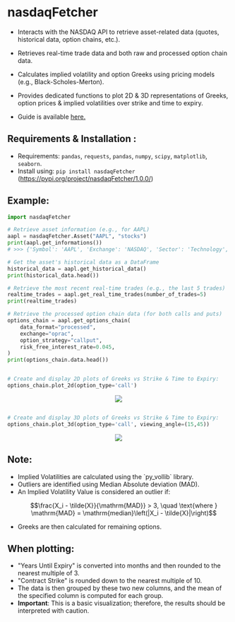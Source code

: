 <h1>nasdaqFetcher</h1> 

- Interacts with the NASDAQ API to retrieve asset-related data (quotes, historical data, option chains, etc.).
- Retrieves real-time trade data and both raw and processed option chain data.
- Calculates implied volatility and option Greeks using pricing models (e.g., Black-Scholes-Merton).
- Provides dedicated functions to plot 2D & 3D representations of Greeks, option prices & implied volatilities over strike and time to expiry.

- Guide is available <a href="https://github.com/nndjoli/nasdaqFetcher/blob/main/Guide.ipynb">here.</a>

<h2>Requirements & Installation :</h2>

- Requirements: `pandas`, `requests`, `pandas`, `numpy`, `scipy`, `matplotlib`, `seaborn`.  
- Install using: `pip install nasdaqFetcher` (https://pypi.org/project/nasdaqFetcher/1.0.0/)
 
<h2>Example:</h2>

```python
import nasdaqFetcher

# Retrieve asset information (e.g., for AAPL)
aapl = nasdaqFetcher.Asset("AAPL", "stocks")
print(aapl.get_informations())
# >>> {'Symbol': 'AAPL', 'Exchange': 'NASDAQ', 'Sector': 'Technology', ...}

# Get the asset's historical data as a DataFrame
historical_data = aapl.get_historical_data()
print(historical_data.head())

# Retrieve the most recent real-time trades (e.g., the last 5 trades)
realtime_trades = aapl.get_real_time_trades(number_of_trades=5)
print(realtime_trades)

# Retrieve the processed option chain data (for both calls and puts)
options_chain = aapl.get_options_chain(
    data_format="processed", 
    exchange="oprac", 
    option_strategy="callput", 
    risk_free_interest_rate=0.045,
)
print(options_chain.data.head())
```

```python

# Create and display 2D plots of Greeks vs Strike & Time to Expiry:
options_chain.plot_2d(option_type='call')

```
<p align="center">
  <img src="https://github.com/nndjoli/nasdaqFetcher/blob/main/miscellaneous/Output2D.png" />
</p>

```python

# Create and display 3D plots of Greeks vs Strike & Time to Expiry:
options_chain.plot_3d(option_type='call', viewing_angle=(15,45))

```

<p align="center">
  <img src="https://github.com/nndjoli/nasdaqFetcher/blob/main/miscellaneous/Output3D.png" />
</p>


<h2>Note:</h2>

<ul> 
 <li>Implied Volatilities are calculated using the `py_vollib` library.</li>
 <li>Outliers are identified using Median Absolute deviation (MAD).</li>
 <li>An Implied Volatility Value is considered an outlier if:</li>

```math
\frac{X_i - \tilde{X}}{\mathrm{MAD}} > 3, \quad \text{where } \mathrm{MAD} = \mathrm{median}\left(|X_i - \tilde{X}|\right)
```
 <li> Greeks are then calculated for remaining options.</li>
</ul>

<h2>When plotting:</h2>

<ul> 
 <li>"Years Until Expiry" is converted into months and then rounded to the nearest multiple of 3.</li>
 <li>"Contract Strike" is rounded down to the nearest multiple of 10.</li> 
 <li>The data is then grouped by these two new columns, and the mean of the specified column is computed for each group.</li>
 <li><strong>Important</strong>: This is a basic visualization; therefore, the results should be interpreted with caution.</li>
</ul>
